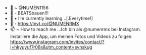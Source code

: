 - 👋 ~ @NUMEN1156
- 👀 - BEATSbauen!!!
- 🌱 • I’m currently learning ..[.Everytime!]
- 💞️ - https://invt.co/@NUMENRMX
- 📫 ~ How to reach me ...Ich bin als @numenrmx bei Instagram. Installiere die App, um meinen Fotos und Videos zu folgen. https://www.instagram.com/invites/contact/?i=hkyuyuf7r08s&utm_content=eynskug

<!---
NUMEN1156/NUMEN1156 is a ✨ special ✨ repository because its `README.md` (this file) appears on your GitHub profile.
You can click the Preview link to take a look at your changes.
--->
